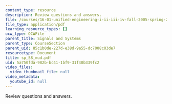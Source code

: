 ```yaml
---
content_type: resource
description: Review questions and answers.
file: /courses/16-01-unified-engineering-i-ii-iii-iv-fall-2005-spring-2006/5a750fda982bbc411bf931f40b339fc2_sp_S8_mud.pdf
file_type: application/pdf
learning_resource_types: []
ocw_type: OCWFile
parent_title: Signals and Systems
parent_type: CourseSection
parent_uid: 85c1b0de-227d-e38d-9a55-dc7008c03de7
resourcetype: Document
title: sp_S8_mud.pdf
uid: 5a750fda-982b-bc41-1bf9-31f40b339fc2
video_files:
  video_thumbnail_file: null
video_metadata:
  youtube_id: null
---
```

Review questions and answers.

